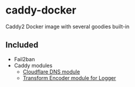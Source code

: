 # caddy-docker
Caddy2 Docker image with several goodies built-in

## Included

- Fail2ban
- Caddy modules
    - [Cloudflare DNS module](https://github.com/caddy-dns/cloudflare)
    - [Transform Encoder module for Logger](https://github.com/caddyserver/transform-encoder)
